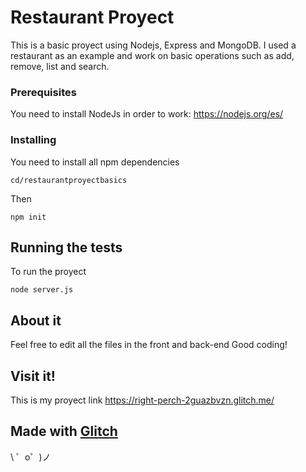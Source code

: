 Restaurant Proyect
=================

This is a basic proyect using Nodejs, Express and MongoDB. I used a restaurant as an example 
and work on basic operations such as add, remove, list and search.


### Prerequisites

You need to install NodeJs in order to work:
https://nodejs.org/es/

### Installing

You need to install all npm dependencies

```
cd/restaurantproyectbasics 
```

Then
```
npm init
```

## Running the tests

To run the proyect
```
node server.js
```
## About it

Feel free to edit all the files in the front and back-end
Good coding!

## Visit it!

This is my proyect link 
https://right-perch-2guazbvzn.glitch.me/

Made with [Glitch](https://glitch.com/)
-------------------

\ ゜o゜)ノ
